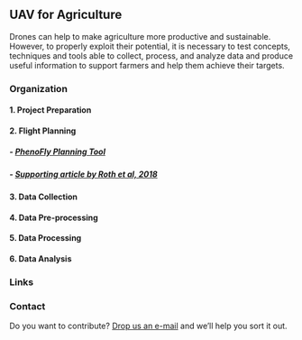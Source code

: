 ## UAV for Agriculture 

Drones can help to make agriculture more productive and sustainable. However, to
properly exploit their potential,  it is necessary to test concepts, techniques and tools able to collect, process, and analyze data and produce useful information to support farmers and help them achieve their targets.

### Organization

#### 1. Project Preparation

#### 2. Flight Planning

##### - [PhenoFly Planning Tool](https://shiny.usys.ethz.ch/PhenoFlyPlanningTool/)
##### - [Supporting article by Roth et al, 2018](https://pubmed.ncbi.nlm.nih.gov/30598692/)

#### 3. Data Collection

#### 4. Data Pre-processing

#### 5. Data Processing

#### 6. Data Analysis

### Links

### Contact

Do you want to contribute? [Drop us an e-mail](mailto:rs4all@zohomail.com) and we’ll help you sort it out.
